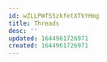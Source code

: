 ```yaml
---
id: wZLLPWfSSzkfetXTkYHmg
title: Threads
desc: ''
updated: 1644961726971
created: 1644961726971
---
```


